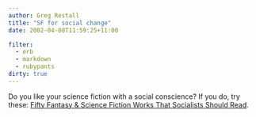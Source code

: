 ```yaml
---
author: Greg Restall
title: "SF for social change"
date: 2002-04-08T11:59:25+11:00

filter:
  - erb
  - markdown
  - rubypants
dirty: true
---
```

<p>Do you like your science fiction with a social conscience?  If you do, try these: <a href="http://www.sfsite.com/fm/print.html?rw,50socialist">Fifty Fantasy & Science Fiction Works That Socialists Should Read</a>.</p>
